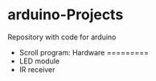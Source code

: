 arduino-Projects
================

Repository with code for arduino

- Scroll program:
Hardware
=========
- LED module 
- IR receiver

